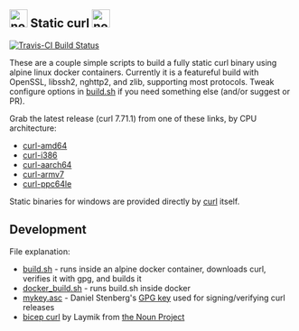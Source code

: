 <img src="https://raw.githubusercontent.com/moparisthebest/static-curl/master/static-curl.svg?sanitize=true" alt="no not that kind" width="32" /> Static curl <img src="https://raw.githubusercontent.com/moparisthebest/static-curl/master/static-curl.svg?sanitize=true" alt="no not that kind" width="32" />
-----------
[![Travis-CI Build Status](https://api.travis-ci.org/moparisthebest/static-curl.svg?branch=master)](https://travis-ci.org/moparisthebest/static-curl)

These are a couple simple scripts to build a fully static curl binary using alpine linux docker containers.  Currently it is a featureful build with OpenSSL, libssh2, nghttp2, and zlib, supporting most protocols.  Tweak configure options in [build.sh](build.sh#L50) if you need something else (and/or suggest or PR).

Grab the latest release (curl 7.71.1) from one of these links, by CPU architecture:
  - [curl-amd64](https://github.com/moparisthebest/static-curl/releases/download/v7.71.1/curl-amd64)
  - [curl-i386](https://github.com/moparisthebest/static-curl/releases/download/v7.71.1/curl-i386)
  - [curl-aarch64](https://github.com/moparisthebest/static-curl/releases/download/v7.71.1/curl-aarch64)
  - [curl-armv7](https://github.com/moparisthebest/static-curl/releases/download/v7.71.1/curl-armv7)
  - [curl-ppc64le](https://github.com/moparisthebest/static-curl/releases/download/v7.71.1/curl-ppc64le)

Static binaries for windows are provided directly by [curl](https://curl.haxx.se/windows/) itself.

Development
-----------

File explanation:
  - [build.sh](build.sh) - runs inside an alpine docker container, downloads curl, verifies it with gpg, and builds it
  - [docker_build.sh](docker_build.sh) - runs build.sh inside docker
  - [mykey.asc](mykey.asc) - Daniel Stenberg's [GPG key](https://daniel.haxx.se/address.html) used for signing/verifying curl releases
  - [bicep curl](https://thenounproject.com/term/curl/499187) by Laymik from [the Noun Project](https://thenounproject.com)
